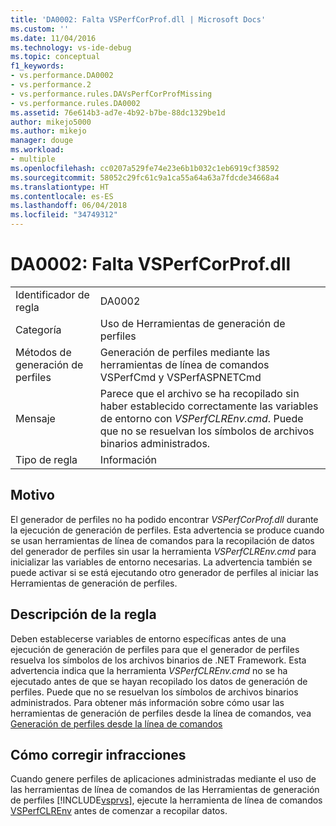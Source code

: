 ```yaml
---
title: 'DA0002: Falta VSPerfCorProf.dll | Microsoft Docs'
ms.custom: ''
ms.date: 11/04/2016
ms.technology: vs-ide-debug
ms.topic: conceptual
f1_keywords:
- vs.performance.DA0002
- vs.performance.2
- vs.performance.rules.DAVsPerfCorProfMissing
- vs.performance.rules.DA0002
ms.assetid: 76e614b3-ad7e-4b92-b7be-88dc1329be1d
author: mikejo5000
ms.author: mikejo
manager: douge
ms.workload:
- multiple
ms.openlocfilehash: cc0207a529fe74e23e6b1b032c1eb6919cf38592
ms.sourcegitcommit: 58052c29fc61c9a1ca55a64a63a7fdcde34668a4
ms.translationtype: HT
ms.contentlocale: es-ES
ms.lasthandoff: 06/04/2018
ms.locfileid: "34749312"
---
```

# <a name="da0002-vsperfcorprofdll-is-missing"></a>DA0002: Falta VSPerfCorProf.dll
|||  
|-|-|  
|Identificador de regla|DA0002|  
|Categoría|Uso de Herramientas de generación de perfiles|  
|Métodos de generación de perfiles|Generación de perfiles mediante las herramientas de línea de comandos VSPerfCmd y VSPerfASPNETCmd|  
|Mensaje|Parece que el archivo se ha recopilado sin haber establecido correctamente las variables de entorno con *VSPerfCLREnv.cmd*. Puede que no se resuelvan los símbolos de archivos binarios administrados.|  
|Tipo de regla|Información|  
  
## <a name="cause"></a>Motivo  
 El generador de perfiles no ha podido encontrar *VSPerfCorProf.dll* durante la ejecución de generación de perfiles. Esta advertencia se produce cuando se usan herramientas de línea de comandos para la recopilación de datos del generador de perfiles sin usar la herramienta *VSPerfCLREnv.cmd* para inicializar las variables de entorno necesarias. La advertencia también se puede activar si se está ejecutando otro generador de perfiles al iniciar las Herramientas de generación de perfiles.  
  
## <a name="rule-description"></a>Descripción de la regla  
 Deben establecerse variables de entorno específicas antes de una ejecución de generación de perfiles para que el generador de perfiles resuelva los símbolos de los archivos binarios de .NET Framework. Esta advertencia indica que la herramienta *VSPerfCLREnv.cmd* no se ha ejecutado antes de que se hayan recopilado los datos de generación de perfiles. Puede que no se resuelvan los símbolos de archivos binarios administrados. Para obtener más información sobre cómo usar las herramientas de generación de perfiles desde la línea de comandos, vea [Generación de perfiles desde la línea de comandos](../profiling/using-the-profiling-tools-from-the-command-line.md)  
  
## <a name="how-to-fix-violations"></a>Cómo corregir infracciones  
 Cuando genere perfiles de aplicaciones administradas mediante el uso de las herramientas de línea de comandos de las Herramientas de generación de perfiles [!INCLUDE[vsprvs](../code-quality/includes/vsprvs_md.md)], ejecute la herramienta de línea de comandos [VSPerfCLREnv](../profiling/vsperfclrenv.md) antes de comenzar a recopilar datos.
